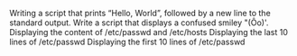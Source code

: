 Writing a script that prints “Hello, World”, followed by a new line to the standard output.
Write a script that displays a confused smiley "(Ôo)'.
Displaying the content of /etc/passwd and /etc/hosts
Displaying the last 10 lines of /etc/passwd
Displaying the first 10 lines of /etc/passwd
